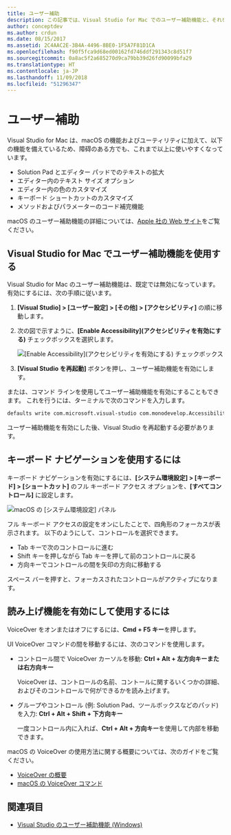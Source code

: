 ```yaml
---
title: ユーザー補助
description: この記事では、Visual Studio for Mac でのユーザー補助機能と、それを有効にする方法について説明します。
author: conceptdev
ms.author: crdun
ms.date: 08/15/2017
ms.assetid: 2C4AAC2E-3B4A-4496-8BE0-1F5A7F81D1CA
ms.openlocfilehash: f90f5fca9d68ed00162fd746ddf291343c8d51f7
ms.sourcegitcommit: 0a8ac5f2a685270d9ca79bb39d26fd90099bfa29
ms.translationtype: HT
ms.contentlocale: ja-JP
ms.lasthandoff: 11/09/2018
ms.locfileid: "51296347"
---
```

# <a name="accessibility"></a>ユーザー補助

Visual Studio for Mac は、macOS の機能およびユーティリティに加えて、以下の機能を備えているため、障碍のある方でも、これまで以上に使いやすくなっています。

- Solution Pad とエディター パッドでのテキストの拡大
- エディター内のテキスト サイズ オプション
- エディター内の色のカスタマイズ
- キーボード ショートカットのカスタマイズ
- メソッドおよびパラメーターのコード補完機能

macOS のユーザー補助機能の詳細については、[Apple 社の Web サイト](https://www.apple.com/accessibility/mac/)をご覧ください。

## <a name="using-accessibility-features-in-visual-studio-for-mac"></a>Visual Studio for Mac でユーザー補助機能を使用する

Visual Studio for Mac のユーザー補助機能は、既定では無効になっています。 有効にするには、次の手順に従います。

1. **[Visual Studio] > [ユーザー設定] > [その他] > [アクセシビリティ]** の順に移動します。

2. 次の図で示すように、**[Enable Accessibility]\(アクセシビリティを有効にする\)** チェックボックスを選択します。

    ![[Enable Accessibility]\(アクセシビリティを有効にする\) チェックボックス](media/accessibility-image1.png)

3. **[Visual Studio を再起動]** ボタンを押し、ユーザー補助機能を有効にします。

または、コマンド ラインを使用してユーザー補助機能を有効にすることもできます。 これを行うには、ターミナルで次のコマンドを入力します。

```bash
defaults write com.microsoft.visual-studio com.monodevelop.AccessibilityEnabled 1
```

ユーザー補助機能を有効にした後、Visual Studio を再起動する必要があります。

## <a name="how-to-use-keyboard-navigation"></a>キーボード ナビゲーションを使用するには

キーボード ナビゲーションを有効にするには、**[システム環境設定] > [キーボード] > [ショートカット]** のフル キーボード アクセス オプションを、**[すべてコントロール]** に設定します。

![macOS の [システム環境設定] パネル](media/accessibility-image2.png)

フル キーボード アクセスの設定をオンにしたことで、四角形のフォーカスが表示されます。 以下のようにして、コントロールを選択できます。

- Tab キーで次のコントロールに進む
- Shift キーを押しながら Tab キーを押して前のコントロールに戻る
- 方向キーでコントロールの間を矢印の方向に移動する

スペース バーを押すと、フォーカスされたコントロールがアクティブになります。

## <a name="how-to-enable-and-use-voice-over"></a>読み上げ機能を有効にして使用するには

VoiceOver をオンまたはオフにするには、**Cmd + F5 キー**を押します。

UI VoiceOver コマンドの間を移動するには、次のコマンドを使用します。

- コントロール間で VoiceOver カーソルを移動: **Ctrl + Alt + 左方向キーまたは右方向キー**

   VoiceOver は、コントロールの名前、コントールに関するいくつかの詳細、およびそのコントロールで何ができるかを読み上げます。

- グループやコントロール (例: Solution Pad、ツールボックスなどのパッド) を入力: **Ctrl + Alt + Shift + 下方向キー**

   一度コントロール内に入れば、**Ctrl + Alt + 方向キー**を使用して内部を移動できます。

macOS の VoiceOver の使用方法に関する概要については、次のガイドをご覧ください。

- [VoiceOver の概要](https://help.apple.com/voiceover/info/guide/10.12/)
- [macOS の VoiceOver コマンド](http://lab.dotjay.com/notes/voiceover-commands/)

## <a name="see-also"></a>関連項目

- [Visual Studio のユーザー補助機能 (Windows)](/visualstudio/ide/reference/accessibility-features-of-visual-studio)
